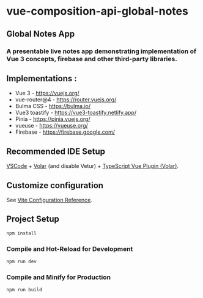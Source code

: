 # vue-composition-api-global-notes

## Global Notes App

### A presentable live notes app demonstrating implementation of Vue 3 concepts, firebase and other third-party libraries.

## Implementations :

- Vue 3 - https://vuejs.org/
- vue-router@4 - https://router.vuejs.org/
- Bulma CSS - https://bulma.io/
- Vue3 toastify - https://vue3-toastify.netlify.app/
- Pinia - https://pinia.vuejs.org/
- vueuse - https://vueuse.org/
- Firebase - https://firebase.google.com/

## Recommended IDE Setup

[VSCode](https://code.visualstudio.com/) + [Volar](https://marketplace.visualstudio.com/items?itemName=Vue.volar) (and disable Vetur) + [TypeScript Vue Plugin (Volar)](https://marketplace.visualstudio.com/items?itemName=Vue.vscode-typescript-vue-plugin).

## Customize configuration

See [Vite Configuration Reference](https://vitejs.dev/config/).

## Project Setup

```sh
npm install
```

### Compile and Hot-Reload for Development

```sh
npm run dev
```

### Compile and Minify for Production

```sh
npm run build
```
